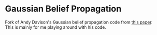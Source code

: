 # Gaussian Belief Propagation

Fork of Andy Davison's Gaussian belief propagation code from [this paper](https://arxiv.org/abs/1910.14139). This is mainly for me playing around with his code.
